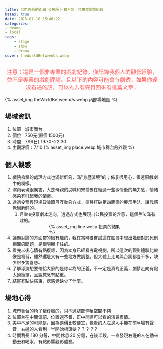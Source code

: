 ```yaml
---
title: 我們與惡的距離(公投版)-舞台劇｜非專業戲劇紀錄
katex: true
date: 2023-07-10 15:46:22
categories: 
- drama
- local
tags:
    - stage
    - show
    - drama
cover: theWorldBetweenUs.webp
---
```

<p style="font-size:1.1rem;color:#f55;text-align:center">
注意：這是一個非專業的戲劇紀錄，僅記錄我個人的觀影經驗，並不是專業的戲劇評論。且以下的內容可能會有劇透，如果你還沒看過的話，可以先去看完再回來看這篇文章。</p>

{% asset_img  theWorldBetweenUs.webp 內部場地圖 %}

## 場域資訊

1. 位置：城市舞台
2. 價位：750元(原價 1500元)
3. 時間：7/9(日) 19:30~22:30
4. 主觀評價：7/10
     {% asset_img  place.webp 城市舞台的外觀 %}

## 個人觀感

1. 戲院槍擊的處理方式也滿新鮮的，滿"身歷其境"的；佈景很用心，很還原戲劇中的模樣。
2. 演員表現很厲害，大芝母親的哭喊和宋喬安在經過一些事情後的無力感，情緒感染有引起我的情緒。
3. 透過投票與現場政論節目互動的方式，這種打破第四面牆的展示手法，讓我感覺蠻新鮮的。
    1. 用line投票劇本走向，透過方式也展現出公民投票的含意，這個手法滿有趣的。
    <div style="width:50%;margin:auto">{% asset_img  line.webp 投票的結果 %}</div>
4. 議題討論的方面帶的蠻有趣的，我在當時要嘗試這在腦海中想出幾個對於死刑相關的問題，是很明顯卡住的。
5. 看完以後心情有點複雜，因為本身已經看完電視劇，所以這次的觀影體驗比較像是複習，雖然還是又有一些地方做調整，但大體上走向與台詞都差不多，缺少很多驚喜感。
6. 了解導演想要帶給大家的是你以為的正義，不一定是真的正義，劇情走向有點太過簡單，且說教感有點重。
7. 結尾有點快結束，總感覺缺少了什麼。

## 場地心得

1. 城市舞台的椅子蠻舒服的，只不過腿部伸展空間不夠
2. 位置坐在中間偏前，位置還不錯，正中間且可以看的演員表情。
3. 美中不足的可能是，因為票價比較便宜，觀看的人左邊人手機在前半場有聲音，右邊的人看到一半開始梳頭髮？？？？？
4. 時間稍長 180 分鐘，中間休息 20 分鐘，在後半段，一直發現右邊的人在動來動去和喝水，有點影響觀影體驗。